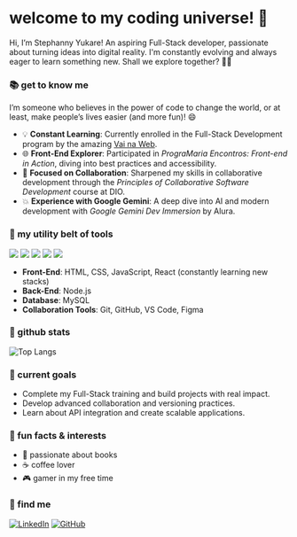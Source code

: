 # welcome to my coding universe! 💫

Hi, I’m Stephanny Yukare! An aspiring Full-Stack developer, passionate about turning ideas into digital reality. I'm constantly evolving and always eager to learn something new. Shall we explore together? 🚀✨

### 📚 get to know me
I’m someone who believes in the power of code to change the world, or at least, make people’s lives easier (and more fun)! 😄

- 💡 **Constant Learning**: Currently enrolled in the Full-Stack Development program by the amazing [Vai na Web](https://www.vainaweb.com.br/).
- 🌐 **Front-End Explorer**: Participated in *PrograMaria Encontros: Front-end in Action*, diving into best practices and accessibility.
- 🤝 **Focused on Collaboration**: Sharpened my skills in collaborative development through the *Principles of Collaborative Software Development* course at DIO.
- 💥 **Experience with Google Gemini**: A deep dive into AI and modern development with *Google Gemini Dev Immersion* by Alura.


### 🔧 my utility belt of tools
<img src="https://img.shields.io/badge/HTML-E34F26?logo=html5&logoColor=white" /> <img src="https://img.shields.io/badge/CSS-1572B6?logo=css3&logoColor=white" /> <img src="https://img.shields.io/badge/JavaScript-F7DF1E?logo=javascript&logoColor=black" /> <img src="https://img.shields.io/badge/React-61DAFB?logo=react&logoColor=black" /> <img src="https://img.shields.io/badge/Node.js-339933?logo=node.js&logoColor=white" /> 

- **Front-End**: HTML, CSS, JavaScript, React (constantly learning new stacks)
- **Back-End**: Node.js
- **Database**: MySQL
- **Collaboration Tools**: Git, GitHub, VS Code, Figma

### 🌟 github stats

![Top Langs](https://github-readme-stats-git-masterrstaa-rickstaa.vercel.app/api/top-langs/?username=yukare-dev&layout=compact&bg_color=000&border_color=30A3DC&title_color=E94D5F&text_color=FFF)


### 🎯 current goals
- Complete my Full-Stack training and build projects with real impact.
- Develop advanced collaboration and versioning practices.
- Learn about API integration and create scalable applications.

### 🌱 fun facts & interests
- 📖 passionate about books
- ☕ coffee lover
- 🎮 gamer in my free time

### 💜 find me

[![LinkedIn](https://img.shields.io/badge/LinkedIn-0077B5?style=for-the-badge&logo=linkedin&logoColor=white)](https://www.linkedin.com/in/yukare/)
[![GitHub](https://img.shields.io/badge/GitHub-100000?style=for-the-badge&logo=github&logoColor=white)](https://github.com/yukare-dev)


